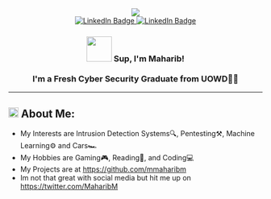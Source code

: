 <div id="header" align="center">
  <img src="https://media.giphy.com/media/v1.Y2lkPTc5MGI3NjExZmt5Z2lnZXp1ZzB3a3ZvcjRnang4ZjF6bWpsMzc1bGxueWpmeW93MCZlcD12MV9pbnRlcm5hbF9naWZfYnlfaWQmY3Q9Zw/a8rmy4nKjKN45QfQRl/giphy.gif"/>
</div>
<div id="badges" align="center">
  <a href="https://www.linkedin.com/in/maharib-mahmood/">
    <img src="https://img.shields.io/badge/LinkedIn-blue?style=for-the-badge&logo=linkedin&logoColor=white" alt="LinkedIn Badge"/>
  </a>
  <a href="https://twitter.com/MaharibM">
    <img src="https://img.shields.io/badge/Twitter-657786?style=for-the-badge&logo=X&logoColor=white" alt="LinkedIn Badge"/>
  </a>
</div>  

<h3 align="center"><img src="https://media.giphy.com/media/qUABlXKRRvfQobzIXp/giphy.gif" width="50"/> Sup, I'm Maharib!
<br><br>I'm a Fresh Cyber Security Graduate from UOWD👨‍🎓</h3>

---

<h2><img src="https://github.com/mmaharibm/mmaharibm/assets/143277585/e01ba74b-4eb4-4a94-9b54-87501be7ab11" width="20"/> About Me:</h2>

- My Interests are Intrusion Detection Systems🔍, Pentesting⚒️, Machine Learning⚙️ and Cars🏎️
- My Hobbies are Gaming🎮, Reading📖, and Coding💻
- My Projects are at https://github.com/mmaharibm
- Im not that great with social media but hit me up on https://twitter.com/MaharibM
   




<!---
mmaharibm/mmaharibm is a ✨ special ✨ repository because its `README.md` (this file) appears on your GitHub profile.
You can click the Preview link to take a look at your changes.
--->
